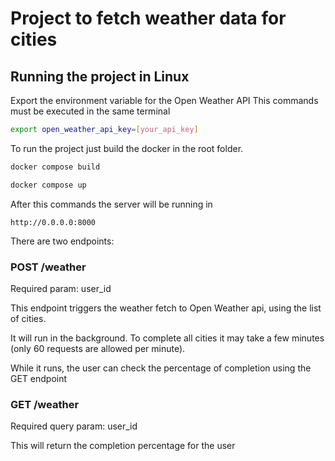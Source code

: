 # Project to fetch weather data for cities

## Running the project in Linux

Export the environment variable for the Open Weather API 
This commands must be executed in the same terminal

```bash
export open_weather_api_key=[your_api_key]
```

To run the project just build the docker in the root folder. 

```bash
docker compose build
```

```bash
docker compose up
```

After this commands the server will be running in 

```
http://0.0.0.0:8000 
```

There are two endpoints:
### POST /weather
Required param: user_id

This endpoint triggers the weather fetch to Open Weather api, using the list of cities. 

It will run in the background. To complete all cities it may take a few minutes 
(only 60 requests are allowed per minute).

While it runs, the user can check the percentage of completion using the GET endpoint

### GET /weather
Required query param: user_id

This will return the completion percentage for the user

